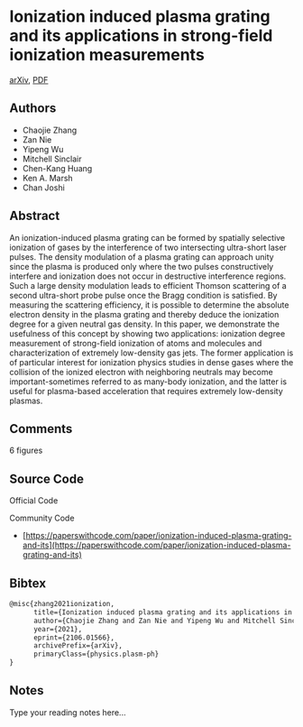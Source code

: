 
# Ionization induced plasma grating and its applications in strong-field ionization measurements

[arXiv](https://arxiv.org/abs/2106.01566), [PDF](https://arxiv.org/pdf/2106.01566.pdf)

## Authors

- Chaojie Zhang
- Zan Nie
- Yipeng Wu
- Mitchell Sinclair
- Chen-Kang Huang
- Ken A. Marsh
- Chan Joshi

## Abstract

An ionization-induced plasma grating can be formed by spatially selective ionization of gases by the interference of two intersecting ultra-short laser pulses. The density modulation of a plasma grating can approach unity since the plasma is produced only where the two pulses constructively interfere and ionization does not occur in destructive interference regions. Such a large density modulation leads to efficient Thomson scattering of a second ultra-short probe pulse once the Bragg condition is satisfied. By measuring the scattering efficiency, it is possible to determine the absolute electron density in the plasma grating and thereby deduce the ionization degree for a given neutral gas density. In this paper, we demonstrate the usefulness of this concept by showing two applications: ionization degree measurement of strong-field ionization of atoms and molecules and characterization of extremely low-density gas jets. The former application is of particular interest for ionization physics studies in dense gases where the collision of the ionized electron with neighboring neutrals may become important-sometimes referred to as many-body ionization, and the latter is useful for plasma-based acceleration that requires extremely low-density plasmas.

## Comments

6 figures

## Source Code

Official Code



Community Code

- [https://paperswithcode.com/paper/ionization-induced-plasma-grating-and-its](https://paperswithcode.com/paper/ionization-induced-plasma-grating-and-its)

## Bibtex

```tex
@misc{zhang2021ionization,
      title={Ionization induced plasma grating and its applications in strong-field ionization measurements}, 
      author={Chaojie Zhang and Zan Nie and Yipeng Wu and Mitchell Sinclair and Chen-Kang Huang and Ken A. Marsh and Chan Joshi},
      year={2021},
      eprint={2106.01566},
      archivePrefix={arXiv},
      primaryClass={physics.plasm-ph}
}
```

## Notes

Type your reading notes here...


